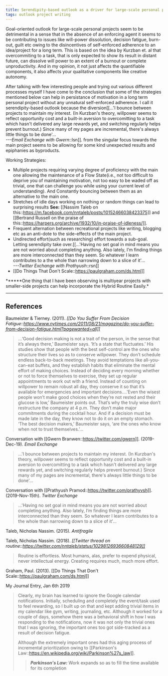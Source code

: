 ```yaml
---
title: Serendipity-based outlook as a driver for large-scale personal projects
tags: outlook project writing
---
```


Goal-oriented outlook for large-scale personal projects seem to be detrimental in a sense that in the absence of an enforcing agent it seems to be contributing to issues like will-power dissolution, decision fatigue, burn-out, guilt etc owing to the disincentives of self-enforced adherence to an idea/project for a long term. This is based on the idea by Kurzban et. al that overcommiting to a task, that is only expected to show its result in distant future, can dissolve will power to an extent of a burnout or complete unproductivity. And in my opinion, it not just affects the quantifiable components, it also affects your qualitative components like creative autonomy.

After talking with few interesting people and trying out various different processes myself I have come to the conclusion that some of the strategies mentioned below can help in persistance of motivation in a long term personal project without any unnatural self-enforced adherence. I call it serendipity-based outlook because the diversion[[...'I bounce between projects to maintain my interest. (In Kurzban's theory, willpower seems to reflect opportunity cost and a built-in aversion to overcomitting to a task which hasn't delivered any large rewards yet, and switching regularly helps prevent burnout.) Since many of my pages are incremental, there's always little things to be done'...<br><cite>---Email Exchange with Gwern</cite>::lsn]]. from the singular focus towards the main project seems to be allowing for some kind unexpected results and epiphanies as byproducts.

Working Strategies:

- Multiple projects requiring varying degree of proficiency with the main one allowing the maintenance of a Flow State(i.e., not too difficult to deprive you of maintaining motivation, not too easy to be waded off as trivial, one that can challenge you while using your current level of understanding). And Constantly bouncing between them as an alternative to the main one.
- Stretches of idle days working on nothing or random things can lead to surprising results **See:** [[Nassim Taleb on this::https://m.facebook.com/nntaleb/posts/10152466038423375]] and [[Bertrand Russell on the praise of this::https://harpers.org/archive/1932/10/in-praise-of-idleness/]].
- Frequent alternation between recreational projects like writing, blogging etc as an anti-dote to the side-effects of the main project.
- Undirected effort(such as researching) effort towards a sub-goal. Letting serendipity take over.[[...'Having no set goal in mind means you are not worried about completing anything. Also lately, I’m finding things are more interconnected than they seem. So whatever I learn contributes to a the whole than narrowing down to a slice of it'...<br><cite>---Twitter Exchange with Prathyush</cite>::rsn]]
- [[Do Things That Don't Scale::https://paulgraham.com/ds.html]]

**\*\***One thing that I have been observing is multiyear projects with smaller-side projects can help incorporate the Hybrid Routine Easily.\*

---

## References

Baumeister & Tierney. (2011). _[[Do You Suffer From Decision Fatigue::https://www.nytimes.com/2011/08/21/magazine/do-you-suffer-from-decision-fatigue.html?pagewanted=all]]_

> ...‘Good decision making is not a trait of the person, in the sense that it’s always there,’ Baumeister says. ‘It’s a state that fluctuates.’ His studies show that people with the best self-control are the ones who structure their lives so as to conserve willpower. They don’t schedule endless back-to-back meetings. They avoid temptations like all-you-can-eat buffets, and they establish habits that eliminate the mental effort of making choices. Instead of deciding every morning whether or not to force themselves to exercise, they set up regular appointments to work out with a friend. Instead of counting on willpower to remain robust all day, they conserve it so that it’s available for emergencies and important decisions….’Even the wisest people won’t make good choices when they’re not rested and their glucose is low,’ Baumeister points out. That’s why the truly wise don’t restructure the company at 4 p.m. They don’t make major commitments during the cocktail hour. And if a decision must be made late in the day, they know not to do it on an empty stomach. ‘The best decision makers,’ Baumeister says, ‘are the ones who know when not to trust themselves.’...

Conversation with [[Gwern Branwen::https://twitter.com/gwern]]. (2019-Dec-19). _Email Exchange_

> ...'I bounce between projects to maintain my interest. (In Kurzban's theory, willpower seems to reflect opportunity cost and a built-in aversion to overcomitting to a task which hasn't delivered any large rewards yet, and switching regularly helps prevent burnout.) Since many of my pages are incremental, there's always little things to be done'...

Conversation with [[Prathyush Pramod::https://twitter.com/prathyvsh]]. (2019-Nov-15th). _Twitter Exchange_

> ...'Having no set goal in mind means you are not worried about completing anything. Also lately, I’m finding things are more interconnected than they seem. So whatever I learn contributes to a the whole than narrowing down to a slice of it'...

Taleb, Nicholas Nassim. (2015). _Antifragile_

Taleb, Nicholas Nassim. (2018). _[[Twitter thread on routine::https://twitter.com/nntaleb/status/1029812693660848129]]_

> Routine is effortless. Most humans, alas, prefer to expend physical, never intellectual energy. Creating requires much, much more effort.

Graham, Paul. (2013). [[Do Things That Don't Scale::https://paulgraham.com/ds.html]]

My Journal Entry, Jan 6th 2019

> Clearly, my brain has learned to ignore the Google calendar notifications. Initially, scheduling and completely the event/task used to feel rewarding, so I built up on that and kept adding trivial items in my calendar like gym, writing, journaling, etc. Although it worked for a couple of days, somehow there was a behavioral shift in how I was responding to the notifications, now it was not only the trivial ones that I was ignoring, the important ones too got side-tracked as a result of decision fatigue.
>
> Although the extremely important ones had this aging process of incremental prioritization owing to [[Parkinson's Law::https://en.wikipedia.org/wiki/Parkinson%27s_law]].
>
> > **_Parkinson's Law:_** Work expands so as to fill the time available for its completion
